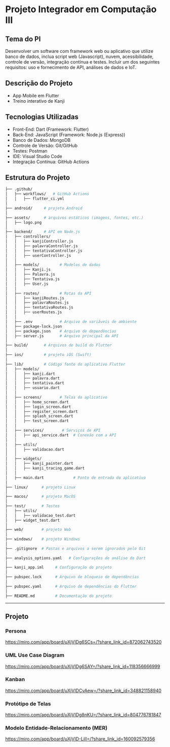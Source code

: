 # Projeto Integrador em Computação III


## Tema do PI
Desenvolver um software com framework web ou aplicativo que utilize banco de dados, inclua script web (Javascript), nuvem, acessibilidade, controle de versão, integração contínua e testes. 
Incluir um dos seguintes requisitos: uso e fornecimento de API, análises de dados e IoT.


## Descrição do Projeto
- App Mobile em Flutter
- Treino interativo de Kanji


## Tecnologias Utilizadas
- Front-End: Dart (Framework: Flutter)
- Back-End: JavaScript (Framework: Node.js (Express))
- Banco de Dados: MongoDB
- Controle de Versão: Git/GitHub
- Testes: Postman
- IDE: Visual Studio Code
- Integração Contínua: GitHub Actions
<!-- - API: RESTful -->
<!-- - Deploy: Render, Heroku ou Railway -->
<!-- - Acessibilidade: Flutter Colorblind ou Flutter Accessibility -->



## Estrutura do Projeto
```bash
├── .github/  
│   ├── workflows/   # GitHub Actions
│   │   ├── flutter_ci.yml
│
├── android/     # projeto Android
│
├── assets/      # arquivos estáticos (imagens, fontes, etc.)
│   ├── logo.png
│
├── backend/     # API em Node.js
│   ├── controllers/
│   │   ├── kanjiController.js
│   │   ├── palavraController.js
│   │   ├── tentativaController.js
│   │   ├── userController.js
│   │     
│   ├── models/         # Modelos de dados
│   │   ├── Kanji.js
│   │   ├── Palavra.js
│   │   ├── Tentativa.js
│   │   ├── User.js
│   │
│   ├── routes/         # Rotas da API
│   │   ├── kanjiRoutes.js
│   │   ├── palavraRoutes.js
│   │   ├── tentativaRoutes.js
│   │   ├── userRoutes.js
│   │
│   ├── .env            # Arquivo de variáveis de ambiente
│   ├── package-lock.json 
│   ├── package.json    # Arquivo de dependências
│   ├── server.js       # Arquivo principal da API
│
├── build/       # Arquivos de build do Flutter
│
├── ios/         # projeto iOS (Swift)
│
├── lib/         # Código fonte do aplicativo Flutter
│   ├── models/
│   │   ├── kanji.dart
│   │   ├── palavra.dart
│   │   ├── tentativa.dart
│   │   ├── usuario.dart
│   │
│   ├── screens/        # Telas do aplicativo
│   │   ├── home_screen.dart
│   │   ├── login_screen.dart
│   │   ├── register_screen.dart
│   │   ├── splash_screen.dart
│   │   ├── test_screen.dart
│   │
│   ├── services/        # Serviços de API
│   │   ├── api_service.dart  # Conexão com a API
│   │
│   ├── utils/
│   │   ├── validacao.dart
│   │
│   ├── widgets/
│   │   ├── kanji_painter.dart
│   │   ├── kanji_tracing_game.dart
│   │
│   ├── main.dart             # Ponto de entrada do aplicativo
│
├── linux/      # projeto Linux
│
├── macos/      # projeto MacOS
│
├── test/       # Testes
│   ├── utils/
│   │   ├── validacao_test.dart
│   ├── widget_test.dart
│    
├── web/        # projeto Web
│
├── windows/    # projeto Windows
│
├── .gitignore  # Pastas e arquivos a serem ignorados pelo Git
│
├── analysis_options.yaml   # Configurações de análise do Dart
│
├── kanji_app.iml     # Configuração do projeto
│
├── pubspec.lock      # Arquivo de bloqueio de dependências
│
├── pubspec.yaml      # Arquivo de dependências do Flutter
│
├── README.md         # Documentação do projeto
```

---


## Projeto

### Persona
https://miro.com/app/board/uXjVIDg6SCs=/?share_link_id=872062743520

### UML Use Case Diagram
https://miro.com/app/board/uXjVIDg6SAY=/?share_link_id=118356666999

### Kanban
https://miro.com/app/board/uXjVIDCvAew=/?share_link_id=348821158940

### Protótipo de Telas
https://miro.com/app/board/uXjVIDg8nKU=/?share_link_id=804776781847

### Modelo Entidade-Relacionamento (MER)
https://miro.com/app/board/uXjVID-LilI=/?share_link_id=160092579356





<!-- -------

----------------------------------------------------
### Clonar o projeto do GitHub
```bash
git clone https://github.com/cintia-shinoda/projeto-integrador-3.git

cd projeto-integrador-3
```

### Front-End
```bash
flutter run
```

### Back-End
```bash
cd backend

node server.js
```

####################################################

## 1. Configuração do Ambiente
- Flutter: para desenvolvimento do app
- Dart (integrado no Flutter): linguagem de programação
- Node.js (para criar a API)
- MongoDB (banco de dados)
- IDE: Visual Studio Code
- Git: controle de versão
- Postman: para testar a API

### 1.1 Configuração do Flutter
- Após instalar o Flutter, verifique:
```bash
flutter doctor
```

- Criação do projeto Flutter:
```bash
flutter create kanji_app
cd kanji_game
```

### 1.2 Instalação do MongoDB
- Instalação na Nuvem:
    - Acesse MongoDB Atlas
    - Crie uma conta gratuita e um "cluster" (banco de dados)
    - Copie a string de conexão


## 2. Criando a API com Node.js e Express
### 2.1 Criar Diretório da API
```bash
mkdir server
cd server
```

### 2.2 Iniciar um projeto Node.js
```bash
npm init -y
```

### 2.3 Instalar Dependências
```bash
npm install express mongoose cors dotenv jsonwebtoken bcryptjs

# express: Framework para criar a  API
# mongoose: Conexão com MongoDB
# cors: Permite que o Flutter acesse a API
# dotenv: Gerencia variáveis de ambiente
# jsonwebtoken: Autenticação de usuários
# bcryptjs: Criptografia de senhas
```

### 2.4 Criar arquivo index.js

```javascript
// server/index.js

const express = require("express");
const mongoose = require("mongoose");
const cors = require("cors");
require("dotenv").config();

const app = express();
app.use(express.json());
app.use(cors());

mongoose.connect(process.env.MONGO_URI, {
  useNewUrlParser: true,
  useUnifiedTopology: true
}).then(() => console.log("MongoDB conectado"))
.catch(err => console.log(err));

app.get("/", (req, res) => res.send("API funcionando!"));

app.listen(5000, () => console.log("Servidor rodando na porta 5000"));
```

- crie um arquivo .env
```javascript
MONGO_URI=mongodb+srv://usuario:senha@cluster.mongodb.net/kanji_game
JWT_SECRET=sua_chave_secreta
```

Rode o servidor:
```bash
node index.js
```


## 3. Criando o App Flutter

```yaml
# no arquivo kanji_game/pubspec.yaml
  flutter:
    sdk: flutter
  http: ^0.13.3
  provider: ^6.0.0
  shared_preferences: ^2.0.5
  flutter_colorblind: ^0.2.1 # Acessibilidade para daltônicos
```

- rode:
```bash
flutter pub get
```

### 3.1 Criar a tela de login
```dart
// lib/screens/login.dart
import 'package:flutter/material.dart';

class LoginScreen extends StatefulWidget {
  @override
  _LoginScreenState createState() => _LoginScreenState();
}

class _LoginScreenState extends State<LoginScreen> {
  final TextEditingController emailController = TextEditingController();
  final TextEditingController passwordController = TextEditingController();

  void login() {
    // Conectar com API
  }

  @override
  Widget build(BuildContext context) {
    return Scaffold(
      body: Column(
        children: [
          TextField(controller: emailController, decoration: InputDecoration(labelText: "E-mail")),
          TextField(controller: passwordController, obscureText: true, decoration: InputDecoration(labelText: "Senha")),
          ElevatedButton(onPressed: login, child: Text("Entrar")),
        ],
      ),
    );
  }
}
```

### 3.2 Criar a tela do jogo
```dart
// lib/screens/game.dart
import 'package:flutter/material.dart';

class GameScreen extends StatelessWidget {
  @override
  Widget build(BuildContext context) {
    return Scaffold(
      body: Center(child: Text("Aqui será o jogo!")),
    );
  }
}
```

## 4. Testes e Integração Contínua
### 4.1 Criar testes
```dart
// test/main_test.dart
import 'package:flutter_test/flutter_test.dart';

void main() {
  test("Teste simples", () {
    expect(1 + 1, 2);
  });
}
```

- rode:
```bash
flutter test
```

### 4.2 Configurar CI no GitHub
- crie um arquivo `.github/workflows/flutter.yml`
```yaml
name: Flutter CI

on:
  push:
    branches:
      - main

jobs:
  build:
    runs-on: ubuntu-latest
    steps:
      - uses: actions/checkout@v2
      - uses: subosito/flutter-action@v2
      - run: flutter pub get
      - run: flutter test
```

## 5. Deploy
### 5.1 Subir a API na Nuvem
- Render, Heroku ou Railway

### 5.2 Gerar APK
```bash
flutter build apk
```

### 5.3 Publicar na Play Store -->